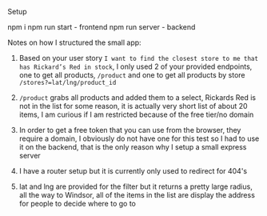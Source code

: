 Setup

npm i
npm run start - frontend
npm run server - backend

Notes on how I structured the small app:

1. Based on your user story `I want to find the closest store to me that has Rickard’s Red in stock`, I only used 2 of your provided endpoints, one to get all products, `/product` and one to get all products by store `/stores?=lat/lng/product_id`

2. `/product` grabs all products and added them to a select, Rickards Red is not in the list for some reason, it is actually very short list of about 20 items, I am curious if I am restricted because of the free tier/no domain

3. In order to get a free token that you can use from the browser, they require a domain, I obviously do not have one for this test so I had to use it on the backend, that is the only reason why I setup a small express server

4. I have a router setup but it is currently only used to redirect for 404's

5. lat and lng are provided for the filter but it returns a pretty large radius, all the way to Windsor, all of the items in the list are display the address for people to decide where to go to